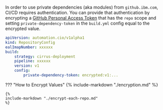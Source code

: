 In order to use private dependencies (aka modules) from `github.ibm.com`, CI/CD requires authentication. You can provide that authentication by encrypting a [GitHub Personal Access Token](https://docs.github.com/en/authentication/keeping-your-account-and-data-secure/managing-your-personal-access-tokens) that has the `repo` scope and setting `private-dependency-token` in the `build.yml` config equal to the encrypted value.

```yaml
apiVersion: automation.cio/v1alpha1
kind: RepositoryConfig
ealImapNumber: xxxxxx
build:
    strategy: cirrus-deployment
    pipeline: xxxxxx
    version: v1
    config:
        private-dependency-token: encrypted:v1:...
```

??? "How to Encrypt Values"
    {%
    include-markdown "./encryption.md"
    %}

    {%
    include-markdown "./encrypt-each-repo.md"
    %}
